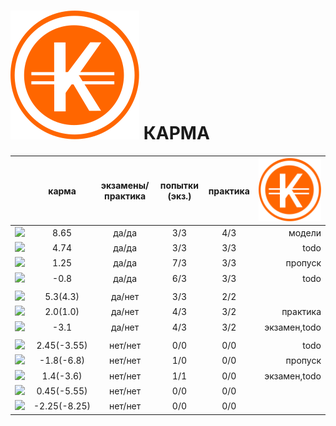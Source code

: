![karma](3D-MODELS/MODELS/Maxim_L/Inkscape/svg/Karma/Karma_V3.svg) КАРМА
===

|                                                                                                    |     карма     | экзамены/практика |  попытки (экз.) | практика |     ![karma](3D-MODELS/MODELS/Maxim_L/Inkscape/svg/Karma/Karma_V3.svg)    |
|----------------------------------------------------------------------------------------------------|:-------------:|:-----------------:|:---------------:|:--------:|--------------:|
| [![](https://avatars1.githubusercontent.com/u/4226210?s=40)](https://github.com/SherozKarimov)     |   8.65       |        да/да      |       3/3       |   4/3    |   модели    |
| [![](https://avatars2.githubusercontent.com/u/3838734?s=40)](https://github.com/MaximLoguncov)     |   4.74        |        да/да      |       3/3       |   3/3    |     todo     |
| [![](https://avatars2.githubusercontent.com/u/5991448?s=40)](https://github.com/DmitryShiukaev)    |   1.25        |        да/да      |       7/3       |   3/3    |    пропуск |
| [![](https://avatars3.githubusercontent.com/u/4639509?s=40)](https://github.com/ArtemKvadzba)      |  -0.8        |        да/да      |       6/3       |   3/3    |       todo        |
|                                                                                                    |               |                   |                 |          |               |
| [![](https://avatars0.githubusercontent.com/u/3833771?s=40)](https://github.com/PavelShalaginov)   |   5.3(4.3)    |        да/нет     |       3/3       |   2/2    |               |
| [![](https://avatars1.githubusercontent.com/u/6498865?s=40)](https://github.com/MishaRubnicov)     |   2.0(1.0)   |        да/нет     |       4/3       |   3/2    |  практика     |
| [![](https://avatars1.githubusercontent.com/u/6061182?s=40)](https://github.com/GeorgeOvchinnikov) |  -3.1        |        да/нет     |       4/3       |   3/2    |   экзамен,todo   |
|                                                                                                    |               |                   |                 |          |               |
| [![](https://avatars2.githubusercontent.com/u/6639503?s=40)](https://github.com/leonidprokopovich) |   2.45(-3.55)   |        нет/нет    |       0/0       |   0/0    |    todo |
| [![](https://avatars2.githubusercontent.com/u/6450286?s=40)](https://github.com/NikitaGolub)       |  -1.8(-6.8)   |        нет/нет    |       1/0       |   0/0    |   пропуск |
| [![](https://avatars0.githubusercontent.com/u/6568321?s=40)](https://github.com/TanyaPetrova)      |  1.4(-3.6)   |        нет/нет    |       1/1       |   0/0    |  экзамен,todo             |
| [![](https://avatars0.githubusercontent.com/u/6037393?s=40)](https://github.com/VictorPetukhov)    |   0.45(-5.55) |        нет/нет    |       0/0       |   0/0    |               |
| [![](https://avatars0.githubusercontent.com/u/6639543?s=40)](https://github.com/EgorDergaew)       |  -2.25(-8.25) |        нет/нет    |       0/0       |   0/0    |               |







